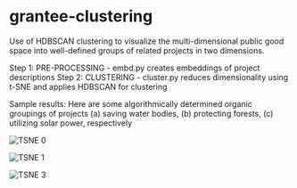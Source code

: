 # grantee-clustering
Use of HDBSCAN clustering to visualize the multi-dimensional public good space into well-defined groups of related projects in two dimensions.

Step 1: PRE-PROCESSING - embd.py creates embeddings of project descriptions
Step 2: CLUSTERING - cluster.py reduces dimensionality using t-SNE and applies HDBSCAN for clustering

Sample results:
Here are some algorithmically determined organic groupings of projects (a) saving water bodies, (b) protecting forests, (c) utilizing solar power, respectively

![TSNE 0](https://github.com/rohitmalekar/grantee-clustering/assets/20112313/e98cbca8-8323-4e9b-9489-58c741153907)

![TSNE 1](https://github.com/rohitmalekar/grantee-clustering/assets/20112313/2712b3fb-ece7-4451-9b75-4362cb9355f5)

![TSNE 3](https://github.com/rohitmalekar/grantee-clustering/assets/20112313/fd177139-454a-4037-b60f-3fc18a407fba)

